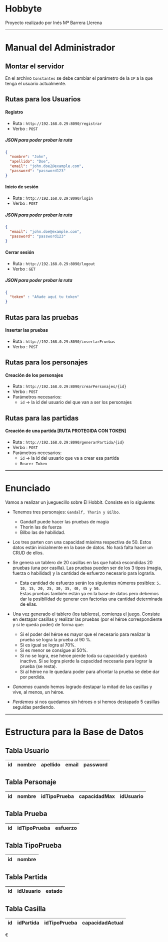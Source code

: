 # Hobbyte

Proyecto realizado por Inés Mª Barrera Llerena

---
# Manual del Administrador

## Montar el servidor
En el archivo `Constantes` se debe cambiar el parámetro de la `IP` a la que tenga el
usuario actualmente.

## Rutas para los Usuarios

#### Registro 
- Ruta : `http://192.168.0.29:8090/registrar`
- Verbo : `POST`

##### JSON para poder probar la ruta
```json
{
  "nombre": "John",
  "apellido": "Doe",
  "email": "john.doe2@example.com",
  "password": "password123"
}
```

#### Inicio de sesión
- Ruta : `http://192.168.0.29:8090/login`
- Verbo : `POST`

##### JSON para poder probar la ruta
```json
{
  "email": "john.doe@example.com",
  "password": "password123"
}
```

#### Cerrar sesión
- Ruta : `http://192.168.0.29:8090/logout`
- Verbo : `GET`

##### JSON para poder probar la ruta
```json
{
  "token" : "Añade aquí tu token"
}
```

## Rutas para las pruebas

#### Insertar las pruebas
- Ruta : `http://192.168.0.29:8090/insertarPruebas`
- Verbo : `POST`

## Rutas para los personajes

#### Creación de los personajes
- Ruta : `http://192.168.0.29:8090/crearPersonajes/{id}`
- Verbo : `POST`
- Parámetros necesarios:
  - `id` -> la id del usuario del que van a ser los personajes

## Rutas para las partidas

#### Creación de una partida [RUTA PROTEGIDA CON TOKEN]
- Ruta : `http://192.168.0.29:8090/generarPartida/{id}`
- Verbo : `POST`
- Parámetros necesarios:
  - `id` -> la id del usuario que va a crear esa partida
  - `Bearer Token`


----
# Enunciado

Vamos a realizar un jueguecillo sobre El Hobbit.
Consiste en lo siguiente:
- Tenemos tres personajes: `Gandalf, Thorin y Bilbo`. 
  - Gandalf puede hacer las pruebas de magia
  - Thorin las de fuerza 
  - Bilbo las de habilidad.
-  Los tres parten con una capacidad máxima respectiva de 50. Estos datos están inicialmente 
en la base de datos. No hará falta hacer un CRUD de ellos.

- Se genera un tablero de 20 casillas en las que habrá escondidas 20 pruebas (una por casilla). Las pruebas pueden 
ser de los 3 tipos (magia, fuerza o habilidad) y la cantidad de esfuerzo necesario para lograrla. 
    - Esta cantidad de esfuerzo serán los siguientes números posibles: `5, 10, 15, 20, 25, 30, 35, 40, 45 y 50`.<br> 
Estas pruebas también 
están ya en la base de datos pero debemos dar la posibilidad de generar con factorías una cantidad determinada de ellas.

- Una vez generado el tablero (los tableros), comienza el juego. Consiste en destapar casillas y realizar las pruebas 
(por el héroe correspondiente y si le queda poder) de forma que:
    - Si el poder del héroe es mayor que el necesario para realizar la prueba se logra la prueba al 90 %.
    - Si es igual se logra al 70%.
    - Si es menor se consigue al 50%.
    - Si no se logra, ese héroe pierde toda su capacidad y quedará inactivo. Si se logra pierde la capacidad necesaria para lograr la prueba (se resta).
    - Si al héroe no le quedara poder para afrontar la prueba se debe dar por perdida.
- *Ganamos* cuando hemos logrado destapar la mitad de las casillas y vive, al menos, un héroe.
- *Perdemos* si nos quedamos sin héroes o si hemos destapado 5 casillas seguidas perdiendo.

---

# Estructura para la Base de Datos 

## Tabla Usuario

| id | nombre | apellido | email | password |
|----|--------|----------|-------|-----------|

## Tabla Personaje

| id | nombre | idTipoPrueba | capacidadMax | idUsuario |
|----|--------|--------------|--------------|-----------|

## Tabla Prueba

| id | idTipoPrueba | esfuerzo |
|----|------|----------|

## Tabla TipoPrueba

| id | nombre |
|----|------|

## Tabla Partida

| id | idUsuario | estado |
|----|-----------|--------|

## Tabla Casilla

| id | idPartida | idTipoPrueba | capacidadActual |
|----|-----------|--------------|-----------------|

€